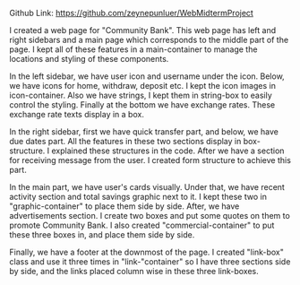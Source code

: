 Github Link: https://github.com/zeynepunluer/WebMidtermProject


I created a web page for "Community Bank". This web page has left and right sidebars and a main page which corresponds to the middle part of the page. 
I kept all of these features in a main-container to manage the locations and styling of these components.

In the left sidebar, we have user icon and username under the icon. Below, we have icons for home, withdraw, deposit etc. I kept the icon images in icon-container.
Also we have strings, I kept them in string-box to easily control the styling.
Finally at the bottom we have exchange rates. These exchange rate texts display in a box.



In the right sidebar, first we have quick transfer part, and below, we have due dates part. All the features in these two sections display in box-structure. I explained these structures in the code. After we have a section for receiving message from the user. I created form structure to achieve this part.

In the main part, we have user's cards visually. Under that, we have recent activity section and total savings graphic next to it. I kept these two in "graphic-container" to place them side by side. After, we have advertisements section. I create two boxes and put some quotes on them to promote Community Bank. I also created "commercial-container" to put these three boxes in, and place them side by side.


Finally, we have a footer at the downmost of the page. 
I created "link-box" class and use it three times in "link-"container" so I have three sections side by side, and the links placed column wise in these three link-boxes.


